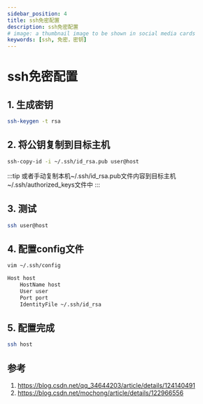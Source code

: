 ```yaml
---
sidebar_position: 4
title: ssh免密配置
description: ssh免密配置
# image: a thumbnail image to be shown in social media cards
keywords: [ssh, 免密，密钥]
---
```


# ssh免密配置

## 1. 生成密钥

```bash
ssh-keygen -t rsa
```

## 2. 将公钥复制到目标主机

```bash
ssh-copy-id -i ~/.ssh/id_rsa.pub user@host
```
:::tip
或者手动复制本机~/.ssh/id_rsa.pub文件内容到目标主机~/.ssh/authorized_keys文件中
:::

## 3. 测试

```bash
ssh user@host
```

## 4. 配置config文件

```bash
vim ~/.ssh/config
```

```bash
Host host
    HostName host
    User user
    Port port
    IdentityFile ~/.ssh/id_rsa
```

## 5. 配置完成

```bash
ssh host
```

## 参考
1. https://blog.csdn.net/qq_34644203/article/details/124140491
2. https://blog.csdn.net/mochong/article/details/122966556
